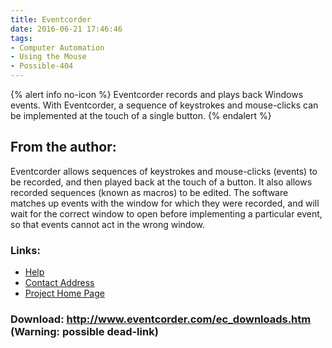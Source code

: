 ```yaml
---
title: Eventcorder
date: 2016-06-21 17:46:46
tags: 
- Computer Automation
- Using the Mouse
- Possible-404
---
```


{% alert info no-icon %}
Eventcorder records and plays back Windows events. With Eventcorder, a sequence of keystrokes and mouse-clicks can be implemented at the touch of a single button.
{% endalert %}

<!-- more -->

From the author:
----------------

Eventcorder allows sequences of keystrokes and mouse-clicks (events) to be recorded, and then played back at the touch of a button. It also allows recorded sequences (known as macros) to be edited. The software matches up events with the window for which they were recorded, and will wait for the correct window to open before implementing a particular event, so that events cannot act in the wrong window.

   

### Links:
- <a href="http://www.eventcorder.com/ec_contact.htm">Help</a>
- <a href="mailto:eventcorder@eventcorder.com">Contact Address</a>
- <a href="http://www.eventcorder.com/eventcorder_moreinfo.htm">Project Home Page</a>

### Download: http://www.eventcorder.com/ec_downloads.htm (Warning: possible dead-link)